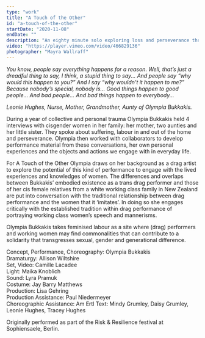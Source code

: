 ```yaml
---
type: "work"
title: "A Touch of the Other"
id: "a-touch-of-the-other"
startDate: "2020-11-08"
endDate: ""
description: "An eighty minute solo exploring loss and perseverance through the lens of feminised forms of labour. Originally performed as part of the Risk and Resilience festival in Sophiensaele, Berlin." 
video: "https://player.vimeo.com/video/466829136"
photographer: "Mayra Wallraff"
---
```


*You know, people say everything happens for a reason. Well, that’s just a dreadful thing to say, I think, a stupid thing to say... And people say “why would this happen to you?” And I say “why wouldn’t it happen to me?” Because nobody’s special, nobody is... Good things happen to good people... And bad people... And bad things happen to everybody...*  

*Leonie Hughes, Nurse, Mother, Grandmother, Aunty of Olympia Bukkakis.* 

During a year of collective and personal trauma Olympia Bukkakis held 4 interviews with cisgender women in her family: her mother, two aunties and her little sister. They spoke about suffering, labour in and out of the home and perseverance. Olympia then worked with collaborators to develop performance material from these conversations, her own personal experiences and the objects and actions we engage with in everyday life.  

For A Touch of the Other Olympia draws on her background as a drag artist to explore the potential of this kind of performance to engage with the lived experiences and knowledges of women. The differences and overlaps between Bukkakis’ embodied existence as a trans drag performer and those of her cis female relatives from a white working class family in New Zealand are put into conversation with the traditional relationship between drag performance and the women that it ‘imitates’. In doing so she engages critically with the established tradition within drag performance of portraying working class women’s speech and mannerisms.  

Olympia Bukkakis takes feminised labour as a site where (drag) performers and working women may find commonalities that can contribute to a solidarity that transgresses sexual, gender and generational difference.

Concept, Performance, Choreography: Olympia Bukkakis  
Dramaturgy: Allison Wiltshire  
Set, Video: Camille Lacadee  
Light: Maika Knoblich  
Sound: Lyra Pramuk  
Costume: Jay Barry Matthews  
Production: Lisa Gehring  
Production Assistance: Paul Niedermeyer  
Choreographic Assistance: Am Ertl 
Text: Mindy Grumley, Daisy Grumley, Leonie Hughes, Tracey Hughes 

Originally performed as part of the Risk & Resilience festival at Sophiensaele, Berlin. 
